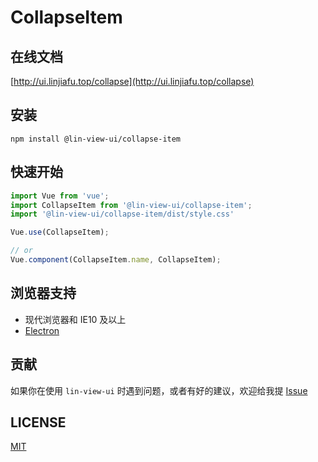 # CollapseItem


## 在线文档

[http://ui.linjiafu.top/collapse](http://ui.linjiafu.top/collapse)


## 安装

```
npm install @lin-view-ui/collapse-item
```

## 快速开始

```javascript
import Vue from 'vue';
import CollapseItem from '@lin-view-ui/collapse-item';
import '@lin-view-ui/collapse-item/dist/style.css'

Vue.use(CollapseItem);

// or
Vue.component(CollapseItem.name, CollapseItem);
```

## 浏览器支持

- 现代浏览器和 IE10 及以上
- [Electron](http://electron.atom.io/)

## 贡献

如果你在使用 `lin-view-ui` 时遇到问题，或者有好的建议，欢迎给我提 [Issue](https://github.com/c10342/lin-view-ui/issues)

## LICENSE

[MIT](https://github.com/c10342/lin-view-ui/blob/master/LICENSE)
